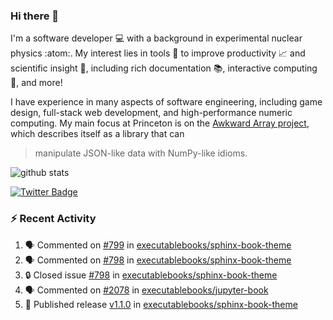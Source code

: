 ### Hi there 👋 

I'm a software developer 💻 with a background in experimental nuclear physics :atom:. My interest lies in tools :wrench: to improve productivity :chart_with_upwards_trend: and scientific insight :telescope:, including rich documentation 📚, interactive computing 🧮, and more! 

I have experience in many aspects of software engineering, including game design, full-stack web development, and high-performance numeric computing. My main focus at Princeton is on the [Awkward Array project](awkward-array.org/), which describes itself as a library that can 
> manipulate JSON-like data with NumPy-like idioms.

![github stats](https://github-readme-stats.vercel.app/api?username=agoose77&show_icons=true&hide_rank=true&hide_title=true&bg_color=30,e76445,904e95&text_color=efe3ec&icon_color=efe3ec)
<!--
**agoose77/agoose77** is a ✨ _special_ ✨ repository because its `README.md` (this file) appears on your GitHub profile.

Here are some ideas to get you started:

- 🔭 I’m currently working on ...
- 🌱 I’m currently learning ...
- 👯 I’m looking to collaborate on ...
- 🤔 I’m looking for help with ...
- 💬 Ask me about ...
- 📫 How to reach me: ...
- 😄 Pronouns: ...
- ⚡ Fun fact: ...
-->

[![Twitter Badge](https://img.shields.io/twitter/follow/agoose77?style=flat-square&logo=Twitter&logoColor=white&color=cornflowerblue)](https://twitter.com/agoose77)

### :zap: Recent Activity

<!--START_SECTION:activity-->
1. 🗣 Commented on [#799](https://github.com/executablebooks/sphinx-book-theme/issues/799#issuecomment-1864347547) in [executablebooks/sphinx-book-theme](https://github.com/executablebooks/sphinx-book-theme)
2. 🗣 Commented on [#798](https://github.com/executablebooks/sphinx-book-theme/issues/798#issuecomment-1863579724) in [executablebooks/sphinx-book-theme](https://github.com/executablebooks/sphinx-book-theme)
3. 🔒 Closed issue [#798](https://github.com/executablebooks/sphinx-book-theme/issues/798) in [executablebooks/sphinx-book-theme](https://github.com/executablebooks/sphinx-book-theme)
4. 🗣 Commented on [#2078](https://github.com/executablebooks/jupyter-book/issues/2078#issuecomment-1863573662) in [executablebooks/jupyter-book](https://github.com/executablebooks/jupyter-book)
5. 🚀 Published release [v1.1.0](https://github.com/executablebooks/sphinx-book-theme/releases/tag/v1.1.0) in [executablebooks/sphinx-book-theme](https://github.com/executablebooks/sphinx-book-theme)
<!--END_SECTION:activity-->
